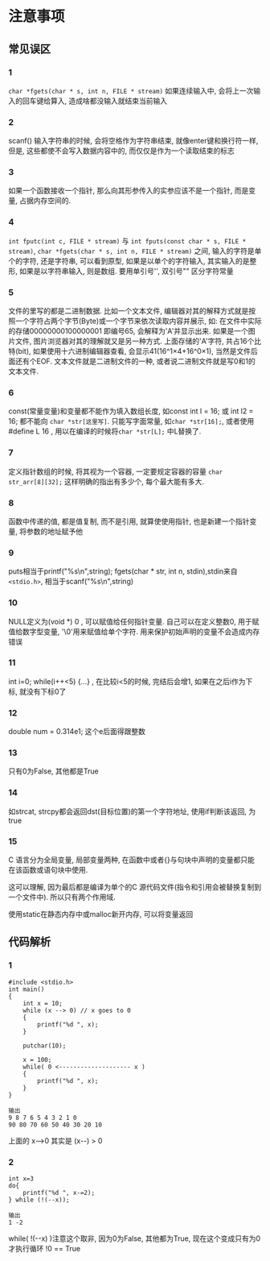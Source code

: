 # 注意事项

## 常见误区

### 1

`char *fgets(char * s, int n, FILE * stream)`
如果连续输入中, 会将上一次输入的回车键给算入, 造成啥都没输入就结束当前输入

### 2

scanf() 输入字符串的时候, 会将空格作为字符串结束, 就像enter键和换行符一样, 但是, 这些都使不会写入数据内容中的, 而仅仅是作为一个读取结束的标志

### 3

如果一个函数接收一个指针, 那么向其形参传入的实参应该不是一个指针, 而是变量, 占据内存空间的.

### 4

`int fputc(int c, FILE * stream)` 与 `int fputs(const char * s, FILE * stream)`, `char *fgets(char * s, int n, FILE * stream)` 之间, 输入的字符是单个的字符, 还是字符串, 可以看到原型, 如果是以单个的字符输入, 其实输入的是整形, 如果是以字符串输入, 则是数组. 要用单引号'', 双引号"" 区分字符常量

### 5

文件的里写的都是二进制数据. 比如一个文本文件, 编辑器对其的解释方式就是按照一个字符占两个字节(Byte)或一个字节来依次读取内容并展示, 如: 在文件中实际的存储00000000100000001 即编号65, 会解释为'A'并显示出来. 如果是一个图片文件, 图片浏览器对其的理解就又是另一种方式. 上面存储的'A'字符, 共占16个比特(bit), 如果使用十六进制编辑器查看, 会显示41(16^1×4+16^0×1), 当然是文件后面还有个EOF. 文本文件就是二进制文件的一种, 或者说二进制文件就是写0和1的文本文件.

### 6

const(常量变量)和变量都不能作为填入数组长度, 如const int l = 16; 或 int l2 = 16; 都不能向 `char *str[这里写]`. 只能写字面常量, 如`char *str[16];`, 或者使用#define L 16 , 用以在编译的时候将`char *str[L];` 中L替换了.

### 7

定义指针数组的时候, 将其视为一个容器, 一定要规定容器的容量 `char str_arr[8][32];` 这样明确的指出有多少个, 每个最大能有多大.

### 8

函数中传递的值, 都是值复制, 而不是引用, 就算使使用指针, 也是新建一个指针变量, 将参数的地址赋予他

### 9

puts相当于printf("%s\n",string); fgets(char * str, int n, stdin),stdin来自`<stdio.h>`, 相当于scanf("%s\n",string)

### 10

NULL定义为(void *) 0 , 可以赋值给任何指针变量. 自己可以在定义整数0, 用于赋值给数字型变量, '\0'用来赋值给单个字符. 用来保护初始声明的变量不会造成内存错误

### 11

int i=0; while(i++<5) {...} , 在比较i<5的时候, 完结后会增1, 如果在之后i作为下标, 就没有下标0了

### 12

double num = 0.314e1;  这个e后面得跟整数

### 13

只有0为False, 其他都是True

### 14

如strcat, strcpy都会返回dst(目标位置)的第一个字符地址, 使用if判断该返回, 为true

### 15

C 语言分为全局变量, 局部变量两种, 在函数中或者{}与句块中声明的变量都只能在该函数或语句块中使用. 

这可以理解, 因为最后都是编译为单个的C 源代码文件(指令和引用会被替换复制到一个文件中). 所以只有两个作用域.

使用static在静态内存中或malloc新开内存, 可以将变量返回

## 代码解析

### 1

    #include <stdio.h>
    int main()
    {
        int x = 10;
        while (x --> 0) // x goes to 0
        {
            printf("%d ", x);
        }

        putchar(10);

        x = 100;
        while( 0 <-------------------- x )
        {
            printf("%d ", x);
        }
    }

    输出
    9 8 7 6 5 4 3 2 1 0
    90 80 70 60 50 40 30 20 10

上面的 x-->0 其实是 (x--) > 0

### 2

    int x=3
    do{ 
        printf("%d ", x-=2); 
    } while (!(--x));

    输出
    1 -2

while( !(--x) )注意这个取非, 因为0为False, 其他都为True, 现在这个变成只有为0才执行循环 !0 == True
